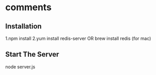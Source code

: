 # comments

## Installation

1.npm install
2.yum install redis-server OR brew install redis (for mac)

## Start The Server

node server.js
